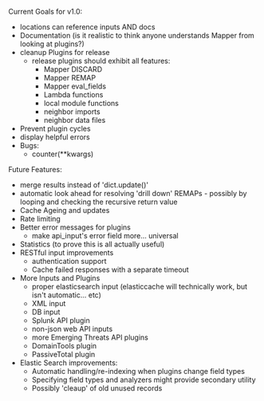 Current Goals for v1.0:
* locations can reference inputs AND docs
* Documentation (is it realistic to think anyone understands Mapper from looking at plugins?)
* cleanup Plugins for release
	* release plugins should exhibit all features:
		* Mapper DISCARD
		* Mapper REMAP
		* Mapper eval_fields
		* Lambda functions
		* local module functions
		* neighbor imports
		* neighbor data files
* Prevent plugin cycles
* display helpful errors
* Bugs:
	* counter(\*\*kwargs)

Future Features:
* merge results instead of 'dict.update()'
* automatic look ahead for resolving 'drill down' REMAPs - possibly by looping and checking the recursive return value
* Cache Ageing and updates
* Rate limiting
* Better error messages for plugins
	* make api_input's error field more... universal
* Statistics (to prove this is all actually useful)
* RESTful input improvements
	* authentication support
	* Cache failed responses with a separate timeout
* More Inputs and Plugins
	* proper elasticsearch input (elasticcache will technically work, but isn't automatic... etc)
	* XML input
	* DB input
	* Splunk API plugin
	* non-json web API inputs
	* more Emerging Threats API plugins
	* DomainTools plugin
	* PassiveTotal plugin
* Elastic Search improvements: 
    * Automatic handling/re-indexing when plugins change field types
    * Specifying field types and analyzers might provide secondary utility
    * Possibly 'cleaup' of old unused records
